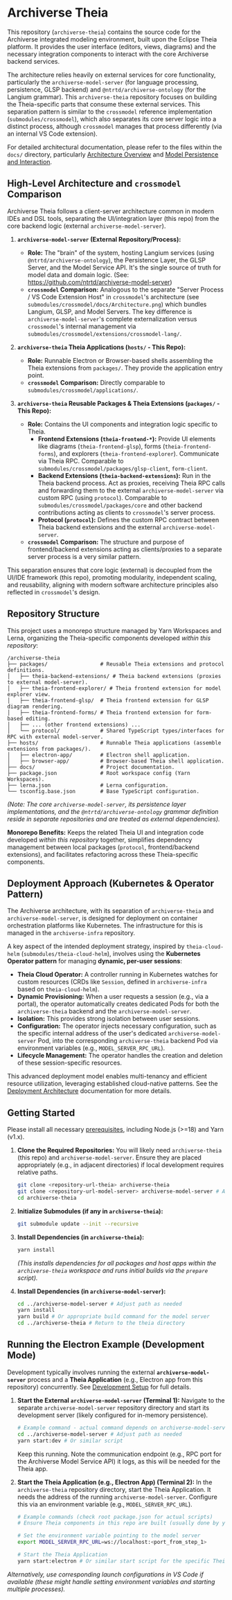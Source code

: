 # Archiverse Theia

This repository (`archiverse-theia`) contains the source code for the Archiverse integrated modeling environment, built upon the Eclipse Theia platform. It provides the user interface (editors, views, diagrams) and the necessary integration components to interact with the core Archiverse backend services.

The architecture relies heavily on external services for core functionality, particularly the `archiverse-model-server` (for language processing, persistence, GLSP backend) and `@ntrtd/archiverse-ontology` (for the Langium grammar). This `archiverse-theia` repository focuses on building the Theia-specific parts that consume these external services. This separation pattern is similar to the `crossmodel` reference implementation (`submodules/crossmodel`), which also separates its core server logic into a distinct process, although `crossmodel` manages that process differently (via an internal VS Code extension).

For detailed architectural documentation, please refer to the files within the `docs/` directory, particularly [Architecture Overview](./architecture/index.md) and [Model Persistence and Interaction](./architecture/model-persistence-interaction.md).

## High-Level Architecture and `crossmodel` Comparison

Archiverse Theia follows a client-server architecture common in modern IDEs and DSL tools, separating the UI/integration layer (this repo) from the core backend logic (external `archiverse-model-server`).

1.  **`archiverse-model-server` (External Repository/Process):**
    *   **Role:** The "brain" of the system, hosting Langium services (using `@ntrtd/archiverse-ontology`), the Persistence Layer, the GLSP Server, and the Model Service API. It's the single source of truth for model data and domain logic. (See: https://github.com/ntrtd/archiverse-model-server)
    *   **`crossmodel` Comparison:** Analogous to the separate "Server Process / VS Code Extension Host" in `crossmodel`'s architecture (see `submodules/crossmodel/docs/Architecture.png`) which bundles Langium, GLSP, and Model Servers. The key difference is `archiverse-model-server`'s complete externalization versus `crossmodel`'s internal management via `submodules/crossmodel/extensions/crossmodel-lang/`.

2.  **`archiverse-theia` Theia Applications (`hosts/` - This Repo):**
    *   **Role:** Runnable Electron or Browser-based shells assembling the Theia extensions from `packages/`. They provide the application entry point.
    *   **`crossmodel` Comparison:** Directly comparable to `submodules/crossmodel/applications/`.

3.  **`archiverse-theia` Reusable Packages & Theia Extensions (`packages/` - This Repo):**
    *   **Role:** Contains the UI components and integration logic specific to Theia.
        *   **Frontend Extensions (`theia-frontend-*`):** Provide UI elements like diagrams (`theia-frontend-glsp`), forms (`theia-frontend-forms`), and explorers (`theia-frontend-explorer`). Communicate via Theia RPC. Comparable to `submodules/crossmodel/packages/glsp-client`, `form-client`.
        *   **Backend Extensions (`theia-backend-extensions`):** Run in the Theia backend process. Act as proxies, receiving Theia RPC calls and forwarding them to the external `archiverse-model-server` via custom RPC (using `protocol`). Comparable to `submodules/crossmodel/packages/core` and other backend contributions acting as clients to `crossmodel`'s server process.
        *   **Protocol (`protocol`):** Defines the custom RPC contract between Theia backend extensions and the external `archiverse-model-server`.
    *   **`crossmodel` Comparison:** The structure and purpose of frontend/backend extensions acting as clients/proxies to a separate server process is a very similar pattern.

This separation ensures that core logic (external) is decoupled from the UI/IDE framework (this repo), promoting modularity, independent scaling, and reusability, aligning with modern software architecture principles also reflected in `crossmodel`'s design.

## Repository Structure

This project uses a monorepo structure managed by Yarn Workspaces and Lerna, organizing the Theia-specific components developed *within this repository*:

```
/archiverse-theia
├── packages/                 # Reusable Theia extensions and protocol definitions.
│   ├── theia-backend-extensions/ # Theia backend extensions (proxies to external model-server).
│   ├── theia-frontend-explorer/ # Theia frontend extension for model explorer view.
│   ├── theia-frontend-glsp/  # Theia frontend extension for GLSP diagram rendering.
│   ├── theia-frontend-forms/ # Theia frontend extension for form-based editing.
│   ├── ... (other frontend extensions) ...
│   └── protocol/             # Shared TypeScript types/interfaces for RPC with external model-server.
├── hosts/                    # Runnable Theia applications (assemble extensions from packages/).
│   ├── electron-app/         # Electron shell application.
│   ├── browser-app/          # Browser-based Theia shell application.
├── docs/                     # Project documentation.
├── package.json              # Root workspace config (Yarn Workspaces).
├── lerna.json                # Lerna configuration.
└── tsconfig.base.json        # Base TypeScript configuration.
```

*(Note: The core `archiverse-model-server`, its persistence layer implementations, and the `@ntrtd/archiverse-ontology` grammar definition reside in separate repositories and are treated as external dependencies).*

**Monorepo Benefits:** Keeps the related Theia UI and integration code developed *within this repository* together, simplifies dependency management between local packages (`protocol`, frontend/backend extensions), and facilitates refactoring across these Theia-specific components.

## Deployment Approach (Kubernetes & Operator Pattern)

The Archiverse architecture, with its separation of `archiverse-theia` and `archiverse-model-server`, is designed for deployment on container orchestration platforms like Kubernetes. The infrastructure for this is managed in the `archiverse-infra` repository.

A key aspect of the intended deployment strategy, inspired by `theia-cloud-helm` (`submodules/theia-cloud-helm`), involves using the **Kubernetes Operator pattern** for managing **dynamic, per-user sessions**:

*   **Theia Cloud Operator:** A controller running in Kubernetes watches for custom resources (CRDs like `Session`, defined in `archiverse-infra` based on `theia-cloud-helm`).
*   **Dynamic Provisioning:** When a user requests a session (e.g., via a portal), the operator automatically creates dedicated Pods for both the `archiverse-theia` backend and the `archiverse-model-server`.
*   **Isolation:** This provides strong isolation between user sessions.
*   **Configuration:** The operator injects necessary configuration, such as the specific internal address of the user's dedicated `archiverse-model-server` Pod, into the corresponding `archiverse-theia` backend Pod via environment variables (e.g., `MODEL_SERVER_RPC_URL`).
*   **Lifecycle Management:** The operator handles the creation and deletion of these session-specific resources.

This advanced deployment model enables multi-tenancy and efficient resource utilization, leveraging established cloud-native patterns. See the [Deployment Architecture](./architecture/deployment.md) documentation for more details.

## Getting Started

Please install all necessary [prerequisites](https://github.com/eclipse-theia/theia/blob/master/doc/Developing.md#prerequisites), including Node.js (>=18) and Yarn (v1.x).

1.  **Clone the Required Repositories:** You will likely need `archiverse-theia` (this repo) and `archiverse-model-server`. Ensure they are placed appropriately (e.g., in adjacent directories) if local development requires relative paths.
    ```bash
    git clone <repository-url-theia> archiverse-theia
    git clone <repository-url-model-server> archiverse-model-server # Adjust path as needed
    cd archiverse-theia
    ```

2.  **Initialize Submodules (if any in `archiverse-theia`):**
    ```bash
    git submodule update --init --recursive
    ```

3.  **Install Dependencies (in `archiverse-theia`):**
    ```bash
    yarn install
    ```
    *(This installs dependencies for all packages and host apps within the `archiverse-theia` workspace and runs initial builds via the `prepare` script).*

4.  **Install Dependencies (in `archiverse-model-server`):**
    ```bash
    cd ../archiverse-model-server # Adjust path as needed
    yarn install
    yarn build # Or appropriate build command for the model server
    cd ../archiverse-theia # Return to the theia directory
    ```

## Running the Electron Example (Development Mode)

Development typically involves running the external **`archiverse-model-server`** process and a **Theia Application** (e.g., Electron app from this repository) concurrently. See [Development Setup](./development/setup.md) for full details.

1.  **Start the External `archiverse-model-server` (Terminal 1):**
    Navigate to the separate `archiverse-model-server` repository directory and start its development server (likely configured for in-memory persistence).
    ```bash
    # Example command - actual command depends on archiverse-model-server repository
    cd ../archiverse-model-server # Adjust path as needed
    yarn start:dev # Or similar script
    ```
    Keep this running. Note the communication endpoint (e.g., RPC port for the Archiverse Model Service API) it logs, as this will be needed for the Theia app.

2.  **Start the Theia Application (e.g., Electron App) (Terminal 2):**
    In the `archiverse-theia` repository directory, start the Theia Application. It needs the address of the running `archiverse-model-server`. Configure this via an environment variable (e.g., `MODEL_SERVER_RPC_URL`).
    ```bash
    # Example commands (check root package.json for actual scripts)
    # Ensure Theia components in this repo are built (usually done by yarn install)

    # Set the environment variable pointing to the model server
    export MODEL_SERVER_RPC_URL=ws://localhost:<port_from_step_1>

    # Start the Theia Application
    yarn start:electron # Or similar start script for the specific Theia Application host
    ```

*Alternatively, use corresponding launch configurations in VS Code if available (these might handle setting environment variables and starting multiple processes).*
